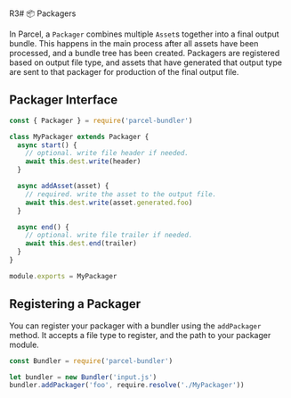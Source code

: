 R3# 📦 Packagers

In Parcel, a `Packager` combines multiple `Asset`s together into a final output bundle. This happens in the main process after all assets have been processed, and a bundle tree has been created. Packagers are registered based on output file type, and assets that have generated that output type are sent to that packager for production of the final output file.

## Packager Interface

```javascript
const { Packager } = require('parcel-bundler')

class MyPackager extends Packager {
  async start() {
    // optional. write file header if needed.
    await this.dest.write(header)
  }

  async addAsset(asset) {
    // required. write the asset to the output file.
    await this.dest.write(asset.generated.foo)
  }

  async end() {
    // optional. write file trailer if needed.
    await this.dest.end(trailer)
  }
}

module.exports = MyPackager
```

## Registering a Packager

You can register your packager with a bundler using the `addPackager` method. It accepts a file type to register, and the path to your packager module.

```javascript
const Bundler = require('parcel-bundler')

let bundler = new Bundler('input.js')
bundler.addPackager('foo', require.resolve('./MyPackager'))
```
